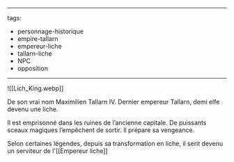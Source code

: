
---
tags:
  - personnage-historique
  - empire-tallarn
  - empereur-liche
  - tallarn-liche
  - NPC
  - opposition
---

![[Lich_King.webp]]

De son vrai nom Maximilien Tallarn IV. Dernier empereur Tallarn, demi elfe devenu une liche.

Il est emprisonné dans les ruines de l’ancienne capitale. De puissants sceaux magiques l’empêchent de sortir. Il prépare sa vengeance.

Selon certaines légendes, depuis sa transformation en liche, il serit devenu un serviteur de l'[[Empereur liche]]
